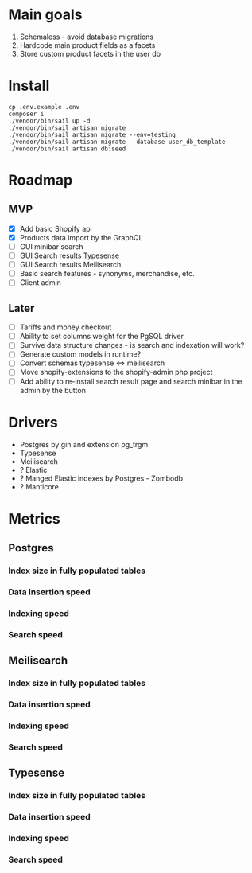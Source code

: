 # Main goals
1. Schemaless - avoid database migrations
2. Hardcode main product fields as a facets
3. Store custom product facets in the user db


# Install

```shell
cp .env.example .env
composer i
./vendor/bin/sail up -d
./vendor/bin/sail artisan migrate
./vendor/bin/sail artisan migrate --env=testing
./vendor/bin/sail artisan migrate --database user_db_template
./vendor/bin/sail artisan db:seed
```

# Roadmap
## MVP
* [X] Add basic Shopify api
* [X] Products data import by the GraphQL
* [ ] GUI minibar search
* [ ] GUI Search results Typesense
* [ ] GUI Search results Meilisearch
* [ ] Basic search features - synonyms, merchandise, etc.
* [ ] Client admin

## Later
* [ ] Tariffs and money checkout
* [ ] Ability to set columns weight for the PgSQL driver
* [ ] Survive data structure changes - is search and indexation will work?
* [ ] Generate custom models in runtime?
* [ ] Convert schemas typesense <=> meilisearch
* [ ] Move shopify-extensions to the shopify-admin php project
* [ ] Add ability to re-install search result page and search minibar in the admin by the button

# Drivers

* Postgres by gin and extension pg_trgm
* Typesense
* Meilisearch
* ? Elastic
* ? Manged Elastic indexes by Postgres - Zombodb
* ? Manticore

# Metrics

## Postgres
### Index size in fully populated tables

### Data insertion speed

### Indexing speed

### Search speed

## Meilisearch
### Index size in fully populated tables

### Data insertion speed

### Indexing speed

### Search speed


## Typesense
### Index size in fully populated tables

### Data insertion speed

### Indexing speed

### Search speed
